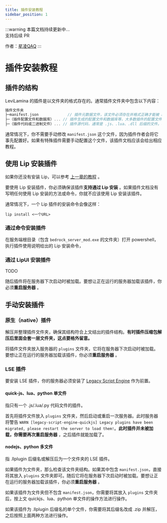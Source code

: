 ```yaml
---
title: 插件安装教程
sidebar_position: 1
---
```


:::warning
本篇文档持续更新中...<br />
支持后续 PR

作者：[星凌QAQ](https://github.com/XingLingQAQ)
:::

# 插件安装教程

## 插件的结构

LeviLamina 的插件是以文件夹的格式存在的。通常插件文件夹中包含以下内容：
```c
插件文件夹
├─manifest.json             // 插件元数据文件，该文件必须存在并格式正确才能被 LeviLamina 识别
├─（插件配置文件和数据库）... // 插件生成的配置文件和数据库等，大多数插件的配置文件名叫config.json，并以一个文件夹或一个 .db 或 .json 后缀文件作为数据库
├─（插件代码或二进制文件）... // 插件源代码，通常是 .js、.lua、.dll 后缀的文件。不要删除，修改或重命名文件，否则可能导致插件无法运行！
```

通常情况下，你不需要手动修改 `manifest.json` 这个文件，因为插件作者会将它事先配置好。如果有特殊插件需要手动配置这个文件，该插件文档应该会给出相应教程。

## 使用 Lip 安装插件

如果你还没有安装 Lip，可以参考 [上一章的教程](./LeviLamina-Install.md#准备工作-安装-lip) 。

要使用 Lip 安装插件，你必须确保该插件**支持通过 Lip 安装** 。如果插件文档没有写明任何使用 Lip 安装的方法或命令，你就不应该使用 Lip 安装该插件。

通常情况下，一个 Lip 插件的安装命令会像这样：
```shell
lip install <一个URL>
```

### 通过命令安装插件

在服务端根目录（包含 `bedrock_server_mod.exe` 的文件夹）打开 powershell，执行插件使用说明给出的 Lip 安装命令，

### 通过 LipUI 安装插件

TODO

随后插件将在服务器下次启动时被加载。要想让正在运行的服务器加载该插件，你必须**重启服务器** 。

## 手动安装插件

### 原生（native）插件

解压并整理插件文件夹，确保其结构符合上文结出的插件结构。**有时插件压缩包解压后里面会套一层文件夹，这点要格外留意。**

将插件文件夹放入服务器的 `plugins` 文件夹，它将在服务器下次启动时被加载。要想让正在运行的服务器加载该插件，你必须**重启服务器** 。

### LSE 插件

要安装 LSE 插件，你的服务器必须安装了 [Legacy Script Engine](./legacy-script-engine.md) 作为前置。

#### quick-js、lua、python 单文件

指只有一个 .js/.lua/.py 代码文件的插件。

首先将插件文件放入 `plugins` 文件夹，然后启动或重启一次服务器。此时服务器将警告 `WARN [legacy-script-engine-quickjs] Legacy plugins have been migrated, please restart the server to load them!`。**此时插件并未被加载，你需要再次重启服务器** ，之后插件就能加载了。

#### nodejs、python 多文件

指 .llplugin 后缀名或解压后为一个文件夹的 LSE 插件。

如果插件为文件夹，那么检查该文件夹结构。如果其中包含 `manifest.json`，直接将其放入 `plugins` 文件夹即可。随后它将在服务器下次启动时被加载。要想让正在运行的服务器加载该插件，你必须**重启服务器** 。

如果该插件为文件夹但不包含 `manifest.json`，你需要将其放入 `plugins` 文件夹后，按上文 quickjs、lua、python 单文件的操作方法进行操作。

如果该插件为 .llplugin 后缀名的单个文件，你需要将其后缀名改成 .zip 并解压，之后按照上面两种方法进行操作。
